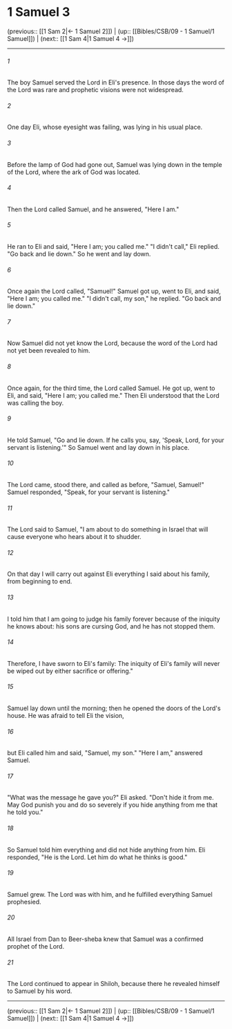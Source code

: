 # 1 Samuel 3

(previous:: [[1 Sam 2|← 1 Samuel 2]]) | (up:: [[Bibles/CSB/09 - 1 Samuel/1 Samuel]]) | (next:: [[1 Sam 4|1 Samuel 4 →]])

***


###### 1 
The boy Samuel served the Lord in Eli's presence. In those days the word of the Lord was rare and prophetic visions were not widespread. 

###### 2 
One day Eli, whose eyesight was failing, was lying in his usual place. 

###### 3 
Before the lamp of God had gone out, Samuel was lying down in the temple of the Lord, where the ark of God was located. 

###### 4 
Then the Lord called Samuel, and he answered, "Here I am." 

###### 5 
He ran to Eli and said, "Here I am; you called me." "I didn't call," Eli replied. "Go back and lie down." So he went and lay down. 

###### 6 
Once again the Lord called, "Samuel!" Samuel got up, went to Eli, and said, "Here I am; you called me." "I didn't call, my son," he replied. "Go back and lie down." 

###### 7 
Now Samuel did not yet know the Lord, because the word of the Lord had not yet been revealed to him. 

###### 8 
Once again, for the third time, the Lord called Samuel. He got up, went to Eli, and said, "Here I am; you called me." Then Eli understood that the Lord was calling the boy. 

###### 9 
He told Samuel, "Go and lie down. If he calls you, say, 'Speak, Lord, for your servant is listening.'" So Samuel went and lay down in his place. 

###### 10 
The Lord came, stood there, and called as before, "Samuel, Samuel!" Samuel responded, "Speak, for your servant is listening." 

###### 11 
The Lord said to Samuel, "I am about to do something in Israel that will cause everyone who hears about it to shudder. 

###### 12 
On that day I will carry out against Eli everything I said about his family, from beginning to end. 

###### 13 
I told him that I am going to judge his family forever because of the iniquity he knows about: his sons are cursing God, and he has not stopped them. 

###### 14 
Therefore, I have sworn to Eli's family: The iniquity of Eli's family will never be wiped out by either sacrifice or offering." 

###### 15 
Samuel lay down until the morning; then he opened the doors of the Lord's house. He was afraid to tell Eli the vision, 

###### 16 
but Eli called him and said, "Samuel, my son." "Here I am," answered Samuel. 

###### 17 
"What was the message he gave you?" Eli asked. "Don't hide it from me. May God punish you and do so severely if you hide anything from me that he told you." 

###### 18 
So Samuel told him everything and did not hide anything from him. Eli responded, "He is the Lord. Let him do what he thinks is good." 

###### 19 
Samuel grew. The Lord was with him, and he fulfilled everything Samuel prophesied. 

###### 20 
All Israel from Dan to Beer-sheba knew that Samuel was a confirmed prophet of the Lord. 

###### 21 
The Lord continued to appear in Shiloh, because there he revealed himself to Samuel by his word.

***

(previous:: [[1 Sam 2|← 1 Samuel 2]]) | (up:: [[Bibles/CSB/09 - 1 Samuel/1 Samuel]]) | (next:: [[1 Sam 4|1 Samuel 4 →]])
